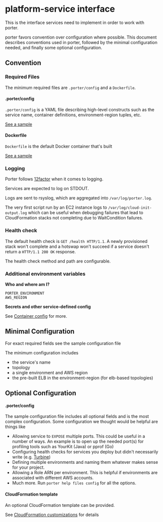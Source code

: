 platform-service interface
==========================

This is the interface services need to implement in order to work with porter.

porter favors convention over configuration where possible. This document
describes conventions used in porter, followed by the minimal configuration
needed, and finally some optional configuration.

Convention
----------

### Required Files

The minimum required files are `.porter/config` and a `Dockerfile`.

#### .porter/config

`.porter/config` is a YAML file describing high-level constructs such as the
service name, container definitions, environment-region tuples, etc.

[See a sample](../../sample_project/.porter/config)

#### Dockerfile

`Dockerfile` is the default Docker container that's built

[See a sample](../../sample_project/Dockerfile)

### Logging

Porter follows [12factor](http://12factor.net/logs) when it comes to logging.

Services are expected to log on STDOUT.

Logs are sent to rsyslog, which are aggregated into `/var/log/porter.log`.

The very first script run by an EC2 instance logs to
`/var/log/cloud-init-output.log` which can be useful when debugging failures
that lead to CloudFormation stacks not completing due to WaitCondition failures.

### Health check

The default health check is `GET /health HTTP/1.1`. A newly provisioned stack
won't complete and a hotswap won't succeed if a service doesn't return a
`HTTP/1.1 200 OK` response.

The health check method and path are configurable.

### Additional environment variables

**Who and where am I?**

```
PORTER_ENVIRONMENT
AWS_REGION
```

**Secrets and other service-defined config**

See [Container config](container-config.md) for more.

Minimal Configuration
---------------------

For exact required fields see the sample configuration file

The minimum configuration includes

- the service's name
- topology
- a single environment and AWS region
- the pre-built ELB in the environment-region (for elb-based topologies)

Optional Configuration
----------------------

#### .porter/config

The sample configuration file includes all optional fields and is the most
complex configuration. Some configuration we thought would be helpful are things
like

- Allowing service to `EXPOSE` multiple ports. This could be useful in a number
  of ways. An example is to open up the needed port(s) for profiling tools such
  as YourKit (Java) or pprof (Go)
- Configuring health checks for services you deploy but didn't necessarily write
  (e.g. [Turbine](https://github.com/netflix/turbine))
- Defining multiple environments and naming them whatever makes sense for your
  project.
- Allowing a Role ARN per environment. This is helpful if environments are
  associated with different AWS accounts.
- Much more. Run `porter help files config` for all the options.

#### CloudFormation template

An optional CloudFormation template can be provided.

See [CloudFormation customizations](cfn-customizations.md) for details
